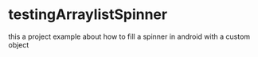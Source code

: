 # testingArraylistSpinner

this a project example about how to fill a spinner in android with a custom object

